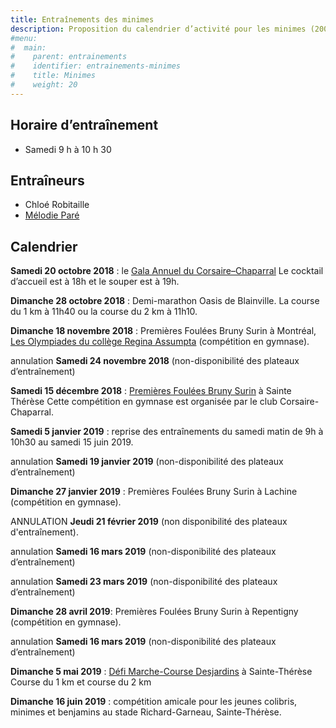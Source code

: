 ```yaml
---
title: Entraînements des minimes
description: Proposition du calendrier d’activité pour les minimes (2008–2009).
#menu:
#  main:
#    parent: entrainements
#    identifier: entrainements-minimes
#    title: Minimes
#    weight: 20
---
```


## Horaire d’entraînement

- Samedi 9 h à 10 h 30

## Entraîneurs

* Chloé Robitaille
* [Mélodie Paré](/club/entraineurs/melodie-pare/)

## Calendrier

**Samedi 20 octobre 2018** : le [Gala Annuel du Corsaire–Chaparral](/club/gala-annuel/) Le cocktail d’accueil est à 18h et le souper est à 19h.

**Dimanche 28 octobre 2018** : Demi-marathon Oasis de Blainville. La course du 1 km à 11h40 ou la course du 2 km à 11h10.

**Dimanche 18 novembre 2018** : Premières Foulées Bruny Surin à Montréal, [Les Olympiades du collège Regina Assumpta](https://campagnes.corsaire-chaparral.org/inscription-olympiades-regina-assumpta) (compétition en gymnase).

<span class="badge badge-danger">annulation</span> **Samedi 24 novembre 2018** (non-disponibilité des plateaux d’entraînement)

**Samedi 15 décembre 2018** : [Premières Foulées Bruny Surin](/competitions/festival-en-salle-des-jeunes/) à Sainte Thérèse Cette compétition en gymnase est organisée par le club Corsaire-Chaparral.

**Samedi 5 janvier 2019** : reprise des entraînements du samedi matin de 9h à 10h30 au samedi 15 juin 2019.

<span class="badge badge-danger">annulation</span> **Samedi 19 janvier 2019** (non-disponibilité des plateaux d’entraînement)

**Dimanche 27 janvier 2019** : Premières Foulées Bruny Surin à Lachine (compétition en gymnase).

<span class="badge badge-danger">ANNULATION</span> **Jeudi 21 février 2019** (non disponibilité des plateaux d'entraînement).

<span class="badge badge-danger">annulation</span> **Samedi 16 mars 2019** (non-disponibilité des plateaux d’entraînement)

<span class="badge badge-danger">annulation</span> **Samedi 23 mars 2019** (non-disponibilité des plateaux d’entraînement)

**Dimanche 28 avril 2019**: Premières Foulées Bruny Surin à Repentigny (compétition en gymnase).

<span class="badge badge-danger">annulation</span> **Samedi 16 mars 2019** (non-disponibilité des plateaux d’entraînement)

**Dimanche 5 mai 2019** : [Défi Marche-Course Desjardins](https://www.circuitendurance.ca/defi-course-et-marche-desjardins/) à Sainte-Thérèse Course du 1 km et course du 2 km


**Dimanche 16 juin 2019** : compétition amicale pour les jeunes colibris, minimes et benjamins au stade Richard-Garneau, Sainte-Thérèse.
